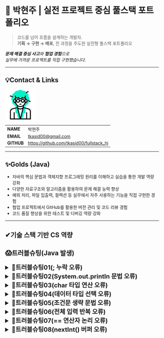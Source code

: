 # 🚀 박현주 | 실전 프로젝트 중심 풀스택 포트폴리오

> 코드를 넘어 흐름을 설계하는 개발자.  
**기획 → 구현 → 배포**, 전 과정을 주도한 실전형 풀스택 포트폴리오

***문제 해결 중심 사고**와 **협업 경험**으로  
실무에 가까운 프로젝트를 직접 구현했습니다.*

---
<!-- 이름, 이메일, 깃허브 주소, 포트폴리오 2*4의 테이블 형식으로-->
## 💡Contact & Links
<img src="../track001_github/3319946_수정.gif" alt="프로필" width="100"/>

|||
|-|-|
|**NAME**|박현주|
|**EMAIL**|tkasid00@gmail.com|
|**GITHUB**|https://github.com/tkasid00/fullstack_hj|


---
## ✨Golds (Java)

- 자바의 핵심 문법과 객체지향 프로그래밍 원리를 이해하고 실습을 통한 개발 역량 강화
- 다양한 자료구조와 알고리즘을 활용하여 문제 해결 능력 향상
- 예외 처리, 파일 입출력, 컬렉션 등 실무에서 자주 사용하는 기능을 직접 구현한 경험
- 협업 프로젝트에서 GitHub를 활용한 버전 관리 및 코드 리뷰 경험
- 코드 품질 향상을 위한 테스트 및 디버깅 역량 강화


---
✔기술 스택 기반 CS 역량
---


## 😱트러블슈팅(Java 발생)

<details>
<summary style="font-size:20px; font-weight:bold;">📌트러블슈팅01(; 누락 오류)</summary>

**[문제점]**  
- 코드 실행 시 Syntax error, insert ";" to complete Statement라는 컴파일 오류 발생.

**[오류 코드]**  
  ```java
  System.out.println("Hello World!")
  ```

**[원인 분석]**  
- 세미콜론(;)이 빠져 있어 문장이 완결되지 않음.

**[해결 방안]**  
- 아래와 같이 수정함.
  ```java
  System.out.println("Hello World!");
  ```

**[느낀점]**  
- 기본적인 문법 실수 하나가 전체 프로그램 실행을 막을 수 있다는 점을 실감함.
- 엄격한 문법 규칙을 가진 언어에서는 세미콜론 하나도 놓치지 않는 꼼꼼함이 중요. 
</details>




<details>
<summary style="font-size:20px; font-weight:bold;">📌트러블슈팅02(System.out.println 문법 오류)</summary>

**[문제점]**  
- `System.out.println(  10 , "+" , 3 , "=" , (10+3)  );` 코드에서 컴파일 오류가 발생함.

**[해결 방안]**  
- `System.out.println`은 인자를 하나만 받을 수 있으므로, 여러 값을 출력하려면 문자열 연결(`+`)을 사용해야 함.
- 아래와 같이 수정:
  ```java
  System.out.println(10 + " + " + 3 + " = " + (10 + 3));
  ```

**[느낀점]**  
- 자바의 출력문은 인자 개수에 제한이 있으므로, 여러 값을 출력할 때는 반드시 문자열 연결을 사용해야 함을 알게 됨.
- 기본 문법을 정확히 이해하고 사용하는 것이 중요함을 다시 한 번 인식함.
</details>




<details>
<summary style="font-size:20px; font-weight:bold;">📌트러블슈팅03(char 타입 연산 오류)</summary>

**[문제점]**  
- 자바에서 1 + 2 = 3을 출력하려 했으나 실제 출력 결과는 1+2로 나타남. 
  덧셈 결과가 출력되지 않고 단순히 숫자와 연산자가 이어진 문자열처럼 보임.

**[오류 코드]**  
```java
int num1 = 1;
int num2 = 2;
char ch1 = '+';

System.out.println(num1 + (char)ch1 + num2);
```

**[원인 분석]**  
- (char)ch1은 '+' 문자로 변환되지만 자바에서 int + char 연산은 문자 코드값을 기준으로 덧셈이 수행됨.
  따라서 '+'의 아스키 값은 43이므로 46으로 출력됨.
- 그래서 (char)로 강제 형 변환을 시도한 결과 숫자+문자+숫자 출력으로 단순 문자열 나열이 되어 1+2의 출력값을 얻음.

**[해결 방안]**  
- 아래와 같이 result 값을 새로 만들고 if를 통안 출력 처리를 함.
  ```java
  String result;
  if(ch1=='+') {result += (num1+num2);}
  ```

**[느낀점]**  
- 조건문과 문자열 조합을 활용해 유연한 출력 로직을 구현할 수 있었고 타입 간 연산 방식에 대한 이해가 중요하다는 걸 배움.
- 기본 문법을 정확히 이해하고 사용하는 것이 중요함을 다시 한 번 인식함.
</details>



<details>
<summary style="font-size:20px; font-weight:bold;">📌트러블슈팅04(데이터 타입 선택 오류)</summary>


**[문제점]**  
- 사용자로부터 "sud111" 같은 문자열을 입력받으려 했지만 char ch1 = scanner.next().charAt(0);를 사용하자 첫 글자인 's'만 저장되고 나머지는 무시됨.

**[오류 코드]**  
```java
  char ch1;
  System.out.print("학번을 입력하세요> ");
	ch1 = scanner.next().charAt(0);
```

**[원인 분석]**  
- charAt(0)은 입력받은 문자열의 첫 번째 문자만 추출함.
- "sud111"을 입력해도 ch1에는 's'만 저장됨.
- 전체 문자열을 저장하려면 char가 아닌 String 타입을 사용해야 함.

**[해결 방안]**  
- 아래와 같이 result 값을 새로 만들고 if를 통안 출력 처리를 함.
  ```java
  char ch1; -> String ch1
  ch1 = scanner.next();
  ```

**[느낀점]**  
- 입력 처리 시 데이터 타입 선택의 중요성을 실감함.
- 데이터 타입에 대한 명확한 개념 정리 필요성을 느낌.
</details>



<details>
<summary style="font-size:20px; font-weight:bold;">📌트러블슈팅05(조건문 생략 문법 오류)</summary>

**[문제점]**  
- 두 번째 조건문에서 if 키워드를 생략하고 조건식만 사용하여 컴파일 오류 발생.

**[오류 코드]**  
```java

    int i, cnt = 0;
		String re = " ";

for (i = 1; i <= 10; i++) {
    if ((i % 3) == 0) {
        re += (i == 3 ? " " : ",") + i;
    }

    ((i % 3) == 0) { // ❌ 컴파일 에러 발생
        cnt++;
    }
}
```

**[원인 분석]**  
- Java에서는 조건식, + 블록만으로 실행 로직을 구성할 수 없음
- if나 while 등의 제어문 키워드가 필요.


**[해결 방안]**  
1) 조건 블록 앞에 if를 명시적으로 추가함으로써 컴파일 오류 해결:
```java
for (i = 1; i <= 10; i++) {
    if ((i % 3) == 0) {
        re += (i == 3 ? " " : ",") + i;
    }

    if ((i % 3) == 0) {
        cnt++;
    }
}
```

2) 초기 의도대로 두 개의 if문을 하나로 합쳐 조건을 한 번만 평가하도록 개선:
```java
for (i = 1; i <= 10; i++) {
    if ((i % 3) == 0) {
        cnt++;
        re += (i == 3 ? " " : ",") + i;
    }
}
```

**[느낀점]**  
- 초보자 입장에서 흔히 범할 수 있는 실수(조건식만 쓰고 블록 열기)를 통해, 기초 문법의 중요성을 실감.
- 대안적인 방법으로 if 블록을 통합하여 효율적으로 처리할 수 있다는 것도 함께 배움.
- 앞으로는 간단한 조건이라도 명확하게 if, else 등의 키워드를 사용하여 정적 분석기나 컴파일러가 이해할 수 있도록 코드를 작성하는 습관을 들일 것.
</details>

<details>
<summary style="font-size:20px; font-weight:bold;">📌트러블슈팅06(전체 입력 반복 오류)</summary>

**[문제점]**  
- 2번 입력값(num2)이 유효하지 않을 경우 1번 입력부터 다시 받는 문제가 발생함

**[오류 코드]**  
```java
Scanner scanner = new Scanner(System.in); 
int num1, num2 = 0; 
char op = '\u0000'; 

for(;;) { System.out.print("1. 정수를 하나 입력해주세요 >"); 
              num1 = scanner.nextInt(); if(num1<0 || num1>100) {continue;} 
          System.out.print("2. 정수를 하나 입력해주세요 >"); 
              num2 = scanner.nextInt(); if(num2<0 || num2>100) {continue;} 
          System.out.print("3. 연산자를 입력해주세요(+,-,*,/) >"); 
            op = scanner.next().charAt(0); if(op=='+'|| op=='-'||op=='*'||op=='/'){continue;}
          break;}

```

**[원인 분석]**  
- for(;;) 루프 내에서 모든 입력(1, 2, 3)을 순차적으로 처리하고 있음.
- 각 입력값에 대해 유효성 검사를 한 후 continue를 사용했지만 모든 조건이 하나의 루프에 묶여 있어서 한 조건이 실패해도 루프가 처음부터 다시 시작됨.
- 이로 인해 이미 유효했던 입력값도 다시 입력하게 되는 UX 문제 발생.

**[해결 방안]**  
- 아래와 같이 수정함.
```java
for(;;) {
          if(!(num1 >=0 && num1<=100)) {System.out.print("1. 정수를 하나 입력해주세요 >"); 
                                        num1 = scanner.nextInt(); continue;} 
          if(!(num2 >=0 && num2<=100)) { System.out.print("2. 정수를 하나 입력해주세요 >"); 
                                        num2 = scanner.nextInt(); continue;} 
          if(!(op=='+'|| op=='-'||op=='*'||op=='/')) { System.out.print("3. 연산자를 입력해주세요(+,-,*,/) >"); 
                                        op = scanner.next().charAt(0); continue;}
          break;}
```

**[느낀점]**  
- continue는 루프 구조와 위치에 따라 원치 않는 흐름 제어를 초래할 수 있음.
- 유효성 검사 단계와 순서를 정확하게 파악하고 배치해야 함.
</details>



<details>
<summary style="font-size:20px; font-weight:bold;">📌트러블슈팅07(== 연산자 논리 오류)</summary>

**[문제점]**  
- 입력받은 두 id값을 비교 중 항상 일치하는 결과 발생.

**[오류 코드]**  
  ```java
    if(id == id && pass == pass){ }
  ```

**[원인 분석]**  
- == 연산자는 문자열(String)에서는 주소(reference) 비교를 수행함.
- id와 pass가 String일 경우 ==은 우리가 원하는 값이 같은지를 판단하지 않고 객체가 같은 메모리를 참조하는지만 봄.

**[해결 방안]**  
- 각각 다른 String에 대입하는 방식을 사용하여 아래와 같이 수정함.
  ```java
  if(tempid.equals(id) && temppass.equals(pass)){ }
  ```

**[느낀점]**  
- ==과 .equals()의 차이를 명확히 이해하는 것이 Java 프로그래밍에서 매우 중요함.
- 논리 오류는 눈에 잘 띄지 않지만 프로그램의 의도를 완전히 벗어날 수 있어 코드에 대한 확실한 이해가 필요함.
</details>



<details>
<summary style="font-size:20px; font-weight:bold;">📌트러블슈팅08(nextInt() 버퍼 오류)</summary>

**[문제점]**  
- id 입력을 건너뛰는 현상 발생

**[오류 코드]**  
```java
  a = sc.nextInt(); 
         
  switch(a) {
    case 1 :
        System.out.print("아이디 입력 : ");
        id = sc.nextLine(); 
        System.out.print("비밀번호 입력 : ");
        pw = sc.nextLine();}

  ```

**[원인 분석]**  
- Scanner의 nextInt()는 숫자만 읽고 줄바꿈 문자(엔터)는 버퍼에 남겨둠.
- 이후 nextLine()을 호출하면 남아 있는 엔터가 그대로 읽혀져 입력을 받지 않고 넘어가게 됨.

**[해결 방안]**  
- 1) next() 사용
  ```java
  System.out.print("아이디 입력 : ");
  id = sc.next();
  System.out.print("비밀번호 입력 : ");
  pw = sc.next();
  ```

- 2) 버퍼 비우기 : nextLine() 앞에 nextLine() 한 번 더 호출. 
  ```java
  a = sc.nextInt();
  sc.nextLine();

  System.out.print("아이디 입력 : ");
  id = sc.nextLine();
  System.out.print("비밀번호 입력 : ");
  pw = sc.nextLine();
  ```

**[느낀점]**  
- nextInt() → nextLine() 전환 시 항상 버퍼 정리를 신경 써야 함.
- 눈에 띄지 않는 줄바꿈 문자 하나가 입력 로직을 완전히 망가뜨릴 수 있음.
- 입력 타입이 섞일 경우 입력 흐름을 명확히 파악하고 테스트하는 습관이 중요함.

---

## ✔참고문헌
